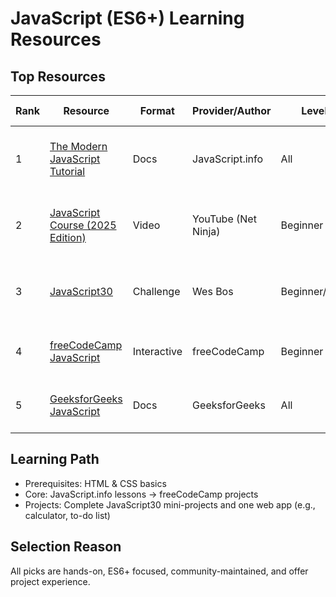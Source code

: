 # JavaScript (ES6+) Learning Resources

## Top Resources
| Rank | Resource | Format | Provider/Author | Level | Est. Time | Cost | Notes |
|------|---------|--------|----------------|-------|-----------|------|------|
| 1 | [The Modern JavaScript Tutorial](https://javascript.info/) | Docs | JavaScript.info | All | 12–20 hours | Free | ES6+ focused, exercises, actively updated |
| 2 | [JavaScript Course (2025 Edition)](https://www.youtube.com/playlist?list=PL4cUxeGkcC9i0_2FF-WhtRIfIJ1lXlTZR) | Video | YouTube (Net Ninja) | Beginner | 8 hours | Free | Full beginner–advanced coverage, current |
| 3 | [JavaScript30](https://javascript30.com/) | Challenge | Wes Bos | Beginner/Adv. | 30 days (~20hrs) | Free | Hands-on, daily projects, ES6+ syntax |
| 4 | [freeCodeCamp JavaScript](https://www.freecodecamp.org/learn/javascript-algorithms-and-data-structures/) | Interactive | freeCodeCamp | Beginner | 12–18 hours | Free | Projects, certification, updated curriculum |
| 5 | [GeeksforGeeks JavaScript](https://www.geeksforgeeks.org/javascript-tutorial/) | Docs | GeeksforGeeks | All | 8+ hours | Free | Step-by-step, beginner-friendly |

## Learning Path
- Prerequisites: HTML & CSS basics  
- Core: JavaScript.info lessons → freeCodeCamp projects  
- Projects: Complete JavaScript30 mini-projects and one web app (e.g., calculator, to-do list)

## Selection Reason
All picks are hands-on, ES6+ focused, community-maintained, and offer project experience.
